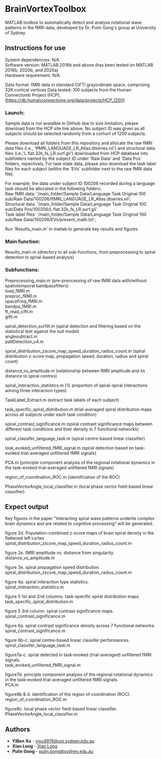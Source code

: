 # BrainVortexToolbox
MATLAB toolbox to automatically detect and analyse rotational wave patterns in the fMRI data, developed by Dr. Pulin Gong's group at University of Sydney. 

## Instructions for use
System dependencies: N/A <br />
Software version: MATLAB 2016b and above (has been tested on MATLAB 2016b, 2020b, and 2020a) <br />
Hardware requirement: N/A

Data format: fMRI data in standard CIFTI grayordinate space, comprising 32K cortical vertices
Data tested: 100 subjects from the Human Connectomb Project (HCP), [https://db.humanconnectome.org/data/projects/HCP_1200]

### Launch: <br />
Sample data is not avaialble in GitHub due to size limitation, please download from the HCP site link above. No subject ID was given as all subjects should be selected randomly from a corhort of 1200 subjects.

Please download all folders from this repository and allocate the raw fMRI data files (i.e., 'tfMRI_LANGUAGE_LR_Atlas.dtseries.nii') and structural data files (i.e.,'L.flat.32k_fs_LR.surf.gii') downloaded from HCP database into subfolders named by the subject ID under 'Raw Data' and 'Data Pos' folders, repectively. For task state data, please also download the task label files for each subject (witihn the 'EVs' subfolder next to the raw fMRI data file).

For example, the data under subject ID 100206 recorded during a language task should be allocated in the following folders: <br />
Raw fMRI data: '/main_folder/Sample Data/Language Task Original 100 sub/Raw Data/100206/tfMRI_LANGUAGE_LR_Atlas.dtseries.nii'; <br />
Structural data: '/main_folder/Sample Data/Language Task Original 100 sub/Data Pos/100206/L.flat.32k_fs_LR.surf.gii'. <br />
Task label files:  '/main_folder/Sample Data/Language Task Original 100 sub/Raw Data/100206/EVs/present_math.txt'; <br />

Run 'Results_main.m' in matlab to generate key results and figures. 



### Main function: 
Results_main.m (directory to all sub-functions, from preprocessing to spiral detection to sprial-based analysis)

### Subfunctions:

Preprocessing_main.m (pre-preocessing of raw fMRI data with/without spatiotemporal bandpassfilters) <br />
load_fMRI.m  <br />
preproc_fRMI.m  <br />
spaceFreq_fMRI.m  <br />
bandpa_fMRI.m  <br />
ft_read_cifti.m  <br />
gifti.m  <br />

spiral_detection_surfilt.m (spiral detection and filtering based on the statistical test against the null model) <br />
anglesubtract.m <br />
pattDetection_v4.m <br />

spiral_distribution_zscore_map_speed_duration_radius_count.m (spiral distribution z-score map, propagation speed, duration, radius and spiral count) <br />

distance_vs_amplitude.m (relationship between fMRI amplitude and its distance to spiral centres) <br />

spiral_interaction_statistics.m (% proportion of spiral-spiral interactions among three interaction types) <br />

TaskLabel_Extract.m (extract task labels of each subject) <br />

task_specific_spiral_distribution.m (trial-averaged spiral distribution maps across all subjects under each task condition) <br />

spiral_contrast_significance.m (spiral contrast significance maps between different task conditions and their density in 7 functional networks) <br />

spiral_classifer_language_task.m (spiral centre-based linear classifier) <br />

task_evoked_unfiltered_fMRI_signal.m (spiral detection based on task-evoked trial-averaged unfiltered fMRI signals) <br />

PCA.m (principle component analysis of the regional rotational dynamics in the task-evoked trial-averaged unfiltered fMRI signals) <br />

region_of_coordination_ROC.m (identification of the ROC)

PhaseVectorAngle_local_classifier.m (local phase vector field-based linear classifier)

## Expect output <br />
Key figures in the paper "Interacting spiral wave patterns underlie complex brain dynamics and are related to cognitive processing" will be generated.

figure 2d. Population-combined z-score maps of brain spiral density in the flattened left cortex  <br />
spiral_distribution_zscore_map_speed_duration_radius_count.m 

figure 2e. fMRI amplitude vs. distance from singularity.<br />
distance_vs_amplitude.m

figure 3e. spiral propagation speed distribution.<br />
spiral_distribution_zscore_map_speed_duration_radius_count.m 

figure 4a. spiral interaction type statistics.<br />
spiral_interaction_statistics.m

figure 5 1st and 2nd columns. task-specific spiral distribution maps.<br />
task_specific_spiral_distribution.m

figure 5 3rd column. spiral contrast significance maps.<br />
spiral_contrast_significance.m

figure 6a. spiral contrast significance density across 7 functional networks.<br />
spiral_contrast_significance.m

figure 6b-c. sprial centre-based linear classifer performances.<br />
spiral_classifer_language_task.m

figure7a-c. sprial detected in task-evoked (trial-averaged) unfiltered fMRI signals.<br />
task_evoked_unfiltered_fMRI_signal.m

figure7d. principle component analysis of the regional rotational dynamics in the task-evoked trial-averaged unfiltered fMRI signals.<br />
PCA.m

figure8b & d. identification of the region of coordination (ROC).<br />
region_of_coordination_ROC.m

figure8c. local phase vector field-based linear classifier.<br />
PhaseVectorAngle_local_classifier.m



## Authors

* **YiBen Xu** - yixu4976@uni.sydney.edu.au
* **Xian Long** - [Xian Long](https://github.com/longxian319)
* **Pulin Gong** - pulin.gong@sydney.edu.au







